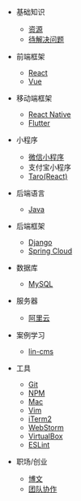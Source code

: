 - 基础知识

  - [资源](basic.md)
  - [待解决问题](todo_list.md)

- 前端框架

  - [React](frontend/react.md)
  - [Vue](frontend/vue.md)

- 移动端框架

  - [React Native](frontend/react_native.md)
  - [Flutter](frontend/flutter.md)

- 小程序

  - [微信小程序](frontend/wechat.md)
  - 支付宝小程序
  - [Taro(React)](frontend/taro.md)

- 后端语言

  - [Java](backend/java.md)

- 后端框架

  - [Django](backend/django.md)
  - [Spring Cloud](backend/spring_cloud.md)

- 数据库

  - [MySQL](backend/mysql.md)

- 服务器

  - [阿里云](backend/aliyun.md)

- 案例学习
 
  - [lin-cms](case_study/lin_cms.md)

- 工具

  - [Git](tools/git.md)
  - [NPM](tools/npm.md)
  - [Mac](tools/mac.md)
  - [Vim](tools/vim.md)
  - [iTerm2](tools/iTerm2.md)
  - [WebStorm](tools/webstorm.md)
  - [VirtualBox](tools/virtualbox.md)
  - [ESLint](tools/eslint.md)

- 职场/创业

  - [博文](career.md)
  - [团队协作](teamwork.md)
